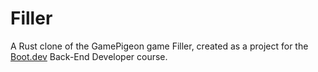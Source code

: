 # Filler

A Rust clone of the GamePigeon game Filler, created as a project for the [Boot.dev](https://www.boot.dev) Back-End Developer course.
